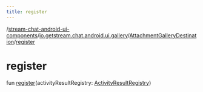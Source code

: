 ```yaml
---
title: register
---
```

/[stream-chat-android-ui-components](../../index.md)/[io.getstream.chat.android.ui.gallery](../index.md)/[AttachmentGalleryDestination](index.md)/[register](register.md)  
  
  
  
# register  
fun [register](register.md)(activityResultRegistry: [ActivityResultRegistry](https://developer.android.com/reference/kotlin/androidx/activity/result/ActivityResultRegistry.html))
